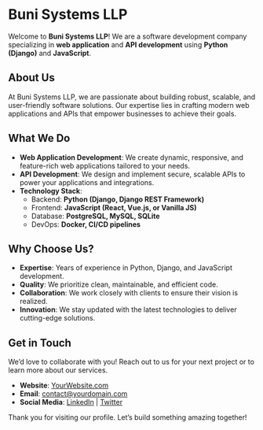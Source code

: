 # Buni Systems LLP

Welcome to **Buni Systems LLP**! We are a software development company specializing in **web application** and **API development** using **Python (Django)** and **JavaScript**.

## About Us
At Buni Systems LLP, we are passionate about building robust, scalable, and user-friendly software solutions. Our expertise lies in crafting modern web applications and APIs that empower businesses to achieve their goals.

## What We Do
- **Web Application Development**: We create dynamic, responsive, and feature-rich web applications tailored to your needs.
- **API Development**: We design and implement secure, scalable APIs to power your applications and integrations.
- **Technology Stack**: 
  - Backend: **Python (Django, Django REST Framework)**
  - Frontend: **JavaScript (React, Vue.js, or Vanilla JS)**
  - Database: **PostgreSQL, MySQL, SQLite**
  - DevOps: **Docker, CI/CD pipelines**

## Why Choose Us?
- **Expertise**: Years of experience in Python, Django, and JavaScript development.
- **Quality**: We prioritize clean, maintainable, and efficient code.
- **Collaboration**: We work closely with clients to ensure their vision is realized.
- **Innovation**: We stay updated with the latest technologies to deliver cutting-edge solutions.

## Get in Touch
We’d love to collaborate with you! Reach out to us for your next project or to learn more about our services.

- **Website**: [YourWebsite.com](https://bunisystems.com)
- **Email**: contact@yourdomain.com
- **Social Media**: [LinkedIn](https://linkedin.com/company/bunisystems) | [Twitter](https://twitter.com/bunisystems)

Thank you for visiting our profile. Let’s build something amazing together!